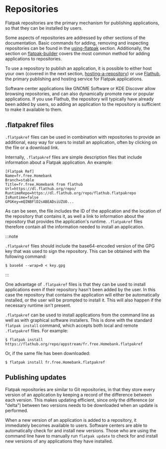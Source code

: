 # Repositories

Flatpak repositories are the primary mechanism for publishing
applications, so that they can be installed by users.

Some aspects of repositories are addressed by other sections of the
documentation. Basic commands for adding, removing and inspecting
repositories can be found in the [using-flatpak](using-flatpak) section. Additionally, the section on
[flatpak-builder](flatpak-builder) covers the most common
method for adding applications to repositories.

To use a repository to publish an application, it is possible to either
host your own (covered in the next section,
[hosting-a-repository](hosting-a-repository)) or use
[Flathub](http://flathub.org), the primary publishing and hosting
service for Flatpak applications.

Software center applications like GNOME Software or KDE Discover allow
browsing repositories, and can also dynamically promote new or popular
applications. If you use Flathub, the repository will typically have
already been added by users, so adding an application to the repository
is sufficient to make it available to them.

## .flatpakref files

`.flatpakref` files can be used in combination with repositories to
provide an additional, easy way for users to install an application,
often by clicking on the file or a download link.

Internally, `.flatpakref` files are simple description files that
include information about a Flatpak application. An example:

    [Flatpak Ref]
    Name=fr.free.Homebank
    Branch=stable
    Title=fr.free.Homebank from flathub
    Url=https://dl.flathub.org/repo/
    RuntimeRepo=https://dl.flathub.org/repo/flathub.flatpakrepo
    IsRuntime=false
    GPGKey=mQINBFlD2sABEADsiUZUO...

As can be seen, the file includes the ID of the application and the
location of the repository that contains it, as well a link to
information about the repository that provides the application's
runtime. `.flatpakref` files therefore contain all the information
needed to install an application.

:::note

`.flatpakref` files should include the base64-encoded version of the GPG
key that was used to sign the repository. This can be obtained with the
following command:

    $ base64 --wrap=0 < key.gpg

:::

One advantage of `.flatpakref` files is that they can be used to install
applications even if their repository hasn't been added by the user. In
this case the repository that contains the application will either be
automatically installed, or the user will be prompted to install it.
This will also happen if the necessary runtime isn't present.

`.flatpakref` can be used to install applications from the command line
as well as with graphical software installers. This is done with the
standard `flatpak install` command, which accepts both local and remote
`.flatpakref` files. For example:

    $ flatpak install https://flathub.org/repo/appstream/fr.free.Homebank.flatpakref

Or, if the same file has been downloaded:

    $ flatpak install fr.free.Homebank.flatpakref

## Publishing updates

Flatpak repositories are similar to Git repositories, in that they store
every version of an application by keeping a record of the difference
between each version. This makes updating efficient, since only the
difference (or "delta") between two versions needs to be downloaded
when an update is performed.

When a new version of an application is added to a repository, it
immediately becomes available to users. Software centers are able to
automatically check for and install new versions. Those who are using
the command line have to manually run `flatpak update` to check for and
install new versions of any applications they have installed.
